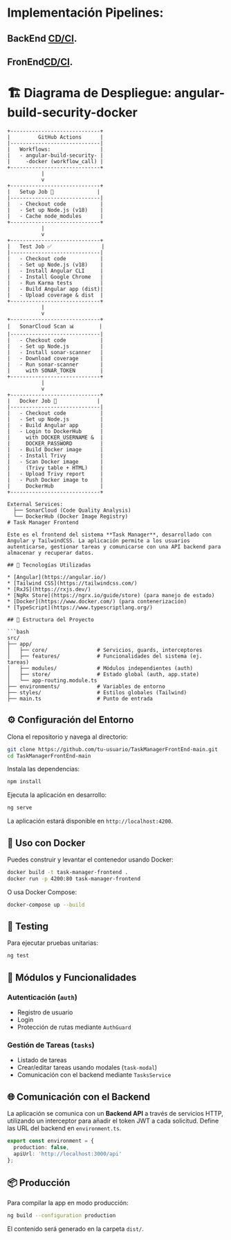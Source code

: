 # Implementación Pipelines: 

## BackEnd [CD/CI](https://github.com/AngelRod-cyber/TaskBackend-grupo5/actions/runs/15245934119).
## FronEnd[CD/CI](https://github.com/AngelRod-cyber/TaskFrontend-grupo5).

# 🏗️ Diagrama de Despliegue: angular-build-security-docker

```plaintext
+-----------------------------+
|         GitHub Actions      |
|-----------------------------|
|   Workflows:                |
|   - angular-build-security- |
|     -docker (workflow_call) |
+-----------------------------+
           |
           v
+-----------------------------+
|   Setup Job 🧱              |
|-----------------------------|
|   - Checkout code           |
|   - Set up Node.js (v18)    |
|   - Cache node_modules      |
+-----------------------------+
           |
           v
+-----------------------------+
|   Test Job ✅                |
|-----------------------------|
|   - Checkout code           |
|   - Set up Node.js (v18)    |
|   - Install Angular CLI     |
|   - Install Google Chrome   |
|   - Run Karma tests         |
|   - Build Angular app (dist)|
|   - Upload coverage & dist  |
+-----------------------------+
           |
           v
+-----------------------------+
|   SonarCloud Scan 📊        |
|-----------------------------|
|   - Checkout code           |
|   - Set up Node.js          |
|   - Install sonar-scanner   |
|   - Download coverage       |
|   - Run sonar-scanner       |
|     with SONAR_TOKEN        |
+-----------------------------+
           |
           v
+-----------------------------+
|   Docker Job 🐳             |
|-----------------------------|
|   - Checkout code           |
|   - Set up Node.js          |
|   - Build Angular app       |
|   - Login to DockerHub      |
|     with DOCKER_USERNAME &  |
|     DOCKER_PASSWORD         |
|   - Build Docker image      |
|   - Install Trivy           |
|   - Scan Docker image       |
|     (Trivy table + HTML)    |
|   - Upload Trivy report     |
|   - Push Docker image to    |
|     DockerHub               |
+-----------------------------+

External Services:
  ├── SonarCloud (Code Quality Analysis)
  └── DockerHub (Docker Image Registry)
# Task Manager Frontend

Este es el frontend del sistema **Task Manager**, desarrollado con Angular y TailwindCSS. La aplicación permite a los usuarios autenticarse, gestionar tareas y comunicarse con una API backend para almacenar y recuperar datos.

## 🚀 Tecnologías Utilizadas

* [Angular](https://angular.io/)
* [Tailwind CSS](https://tailwindcss.com/)
* [RxJS](https://rxjs.dev/)
* [NgRx Store](https://ngrx.io/guide/store) (para manejo de estado)
* [Docker](https://www.docker.com/) (para contenerización)
* [TypeScript](https://www.typescriptlang.org/)

## 🧱 Estructura del Proyecto

```bash
src/
├── app/
│   ├── core/                # Servicios, guards, interceptores
│   ├── features/            # Funcionalidades del sistema (ej. tareas)
│   ├── modules/             # Módulos independientes (auth)
│   ├── store/               # Estado global (auth, app.state)
│   └── app-routing.module.ts
├── environments/            # Variables de entorno
├── styles/                  # Estilos globales (Tailwind)
├── main.ts                  # Punto de entrada
```

## ⚙️ Configuración del Entorno

Clona el repositorio y navega al directorio:

```bash
git clone https://github.com/tu-usuario/TaskManagerFrontEnd-main.git
cd TaskManagerFrontEnd-main
```

Instala las dependencias:

```bash
npm install
```

Ejecuta la aplicación en desarrollo:

```bash
ng serve
```

La aplicación estará disponible en `http://localhost:4200`.

## 🐳 Uso con Docker

Puedes construir y levantar el contenedor usando Docker:

```bash
docker build -t task-manager-frontend .
docker run -p 4200:80 task-manager-frontend
```

O usa Docker Compose:

```bash
docker-compose up --build
```

## 🧪 Testing

Para ejecutar pruebas unitarias:

```bash
ng test
```

## 📁 Módulos y Funcionalidades

### Autenticación (`auth`)

* Registro de usuario
* Login
* Protección de rutas mediante `AuthGuard`

### Gestión de Tareas (`tasks`)

* Listado de tareas
* Crear/editar tareas usando modales (`task-modal`)
* Comunicación con el backend mediante `TasksService`

## 🌐 Comunicación con el Backend

La aplicación se comunica con un **Backend API** a través de servicios HTTP, utilizando un interceptor para añadir el token JWT a cada solicitud. Define las URL del backend en `environment.ts`.

```ts
export const environment = {
  production: false,
  apiUrl: 'http://localhost:3000/api'
};
```

## 📦 Producción

Para compilar la app en modo producción:

```bash
ng build --configuration production
```

El contenido será generado en la carpeta `dist/`.
